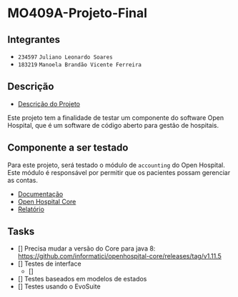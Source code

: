# MO409A-Projeto-Final

## Integrantes

- `234597` `Juliano Leonardo Soares`
- `183219` `Manoela Brandão Vicente Ferreira`

## Descrição

- [Descrição do Projeto](./Projeto-Descricao.pdf)

Este projeto tem a finalidade de testar um componente do software Open Hospital, que é um software de código aberto para gestão de hospitais.

## Componente a ser testado

Para este projeto, será testado o módulo de `accounting` do Open Hospital. Este módulo é responsável por permitir que os pacientes possam gerenciar as contas.

- [Documentação](https://github.com/informatici/openhospital-doc/blob/master/doc_user/UserManual.adoc#6-accounting-accounting)
- [Open Hospital Core](https://github.com/informatici/openhospital-core)
- [Relatório](https://www.overleaf.com/5443663846dctrwbmyvnwt#c21917)

## Tasks

- [] Precisa mudar a versão do Core para java 8: https://github.com/informatici/openhospital-core/releases/tag/v1.11.5
- [] Testes de interface
    - []
- [] Testes baseados em modelos de estados
- [] Testes usando o EvoSuite